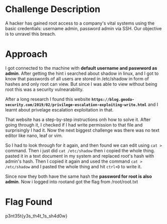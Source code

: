 # Challenge Description
A hacker has gained root access to a company's vital systems using the basic credentials: username admin, password admin via SSH. Our objective is to unravel this breach.
# Approach 
I got connected to the machine with **default username and paswword as admin**.
After getting the hint i searched about shadow in linux, and I got to know that passwords of all users are stored in /etc/shadow in form of hashes and only root can view. But since I was able to view without being root this was a security vulnearability.

After a long research I found this website **`https://blog.geoda-security.com/2019/02/privilege-escalation-exploiting-write.html`** and I learnt about privelage escalation exploitation in that.

That website has a step-by-step instructions onh how to solve it. After going through it, I checked if I had write permission to that file and surprisingly I had it. Now the next biggest challenge was there was no text editor like nano, leaf or vim.

So I had to look through for it again, and then found we can edit using `cat >` command. Then i just did `cat /etc/shadow` then i copied the whole thing. pasted it in a text document in my system and replaced root's hash with admin's hash.
Then I copied it again and used the command `cat > /etc/shadow` and I pasted the whole thing and hit `ctrl+D` to write it.

Since now they both have the same hash the **password for root is also admin**. Now i logged into rootand got the flag from /root/root.txt
# Flag Found
p3nt35t{y3s_th4t_1s_sh4d0w}
